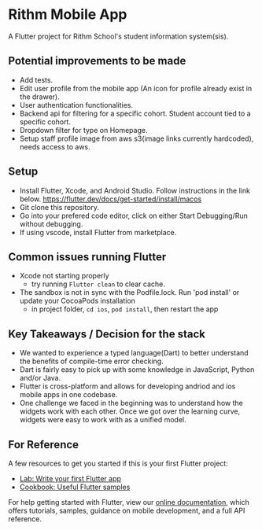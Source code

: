 # Rithm Mobile App
A Flutter project for Rithm School's student information system(sis). 

## Potential improvements to be made
- Add tests.
- Edit user profile from the mobile app (An icon for profile already exist in the drawer).
- User authentication functionalities. 
- Backend api for filtering for a specific cohort. Student account tied to a specific cohort. 
- Dropdown filter for type on Homepage.
- Setup staff profile image from aws s3(image links currently hardcoded), needs access to aws.

## Setup
- Install Flutter, Xcode, and Android Studio. Follow instructions in the link below.
https://flutter.dev/docs/get-started/install/macos
- Git clone this repository.
- Go into your prefered code editor, click on either Start Debugging/Run without debugging.
- If using vscode, install Flutter from marketplace.

## Common issues running Flutter
- Xcode not starting properly
  - try running `Flutter clean` to clear cache.
- The sandbox is not in sync with the Podfile.lock. Run 'pod install' or update your CocoaPods installation
  - in project folder, `cd ios`, `pod install`, then restart the app 

## Key Takeaways / Decision for the stack
- We wanted to experience a typed language(Dart) to better understand the benefits of compile-time error checking.
- Dart is fairly easy to pick up with some knowledge in JavaScript, Python and/or Java.
- Flutter is cross-platform and allows for developing andriod and ios mobile apps in one codebase.
- One challenge we faced in the beginning was to understand how the widgets work with each other. Once we got over the learning curve, widgets were easy to work with as a unified model.  

## For Reference
A few resources to get you started if this is your first Flutter project:

- [Lab: Write your first Flutter app](https://flutter.dev/docs/get-started/codelab)
- [Cookbook: Useful Flutter samples](https://flutter.dev/docs/cookbook)

For help getting started with Flutter, view our
[online documentation](https://flutter.dev/docs), which offers tutorials,
samples, guidance on mobile development, and a full API reference.
